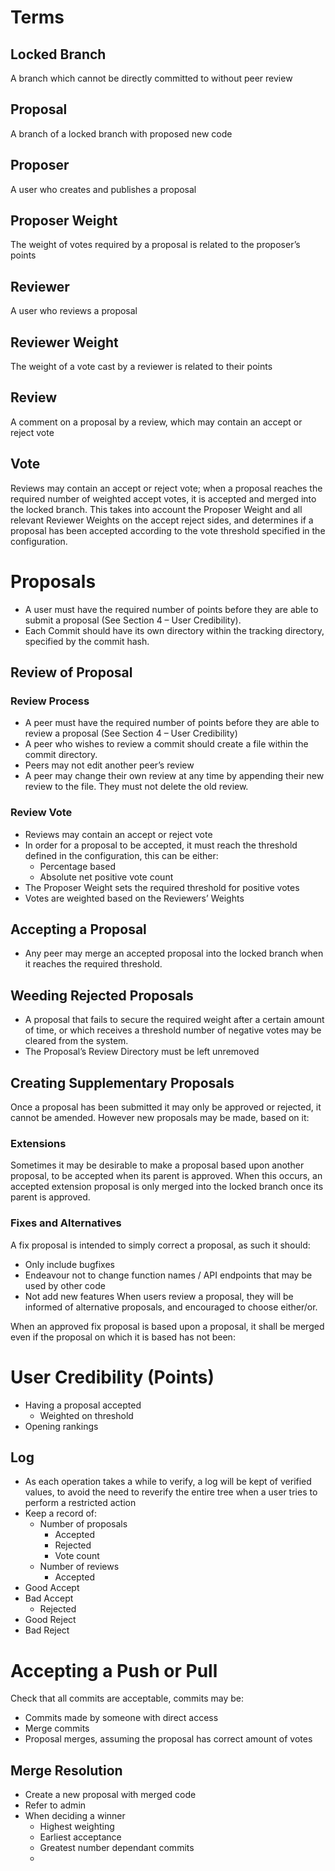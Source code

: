 
# Terms

## Locked Branch
A branch which cannot be directly committed to without peer review

## Proposal
A branch of a locked branch with proposed new code

## Proposer
A user who creates and publishes a proposal 

## Proposer Weight
The weight of votes required by a proposal is related to the proposer’s points

## Reviewer
A user who reviews a proposal

## Reviewer Weight
The weight of a vote cast by a reviewer is related to their points

## Review
A comment on a proposal by a review, which may contain an accept or reject vote

## Vote
Reviews may contain an accept or reject vote; when a proposal reaches the required number of weighted accept votes, it is accepted and merged into the locked branch. This takes into account the Proposer Weight and all relevant Reviewer Weights on the accept reject sides, and determines if a proposal has been accepted according to the vote threshold specified in the configuration.

# Proposals
* A user must have the required number of points before they are able to submit a proposal (See Section 4 – User Credibility).
* Each Commit should have its own directory within the tracking directory, specified by the commit hash.

## Review of Proposal

### Review Process
* A peer must have the required number of points before they are able to review a proposal (See Section 4 – User Credibility)
* A peer who wishes to review a commit should create a file within the commit directory.
* Peers may not edit another peer’s review
* A peer may change their own review at any time by appending their new review to the file. They must not delete the old review.

### Review Vote
* Reviews may contain an accept or reject vote
* In order for a proposal to be accepted, it must reach the threshold defined in the configuration, this can be either:
  * Percentage based
  * Absolute net positive vote count
* The Proposer Weight sets the required threshold for positive votes
* Votes are weighted based on the Reviewers’ Weights

## Accepting a Proposal
* Any peer may merge an accepted proposal into the locked branch when it reaches the required threshold.

## Weeding Rejected Proposals
* A proposal that fails to secure the required weight after a certain amount of time, or which receives a threshold number of negative votes may be cleared from the system.
* The Proposal’s Review Directory must be left unremoved

## Creating Supplementary Proposals
Once a proposal has been submitted it may only be approved or rejected, it cannot be amended. However new proposals may be made, based on it:

### Extensions
Sometimes it may be desirable to make a proposal based upon another proposal, to be accepted when its parent is approved. When this occurs, an accepted extension proposal is only merged into the locked branch once its parent is approved.

 

### Fixes and Alternatives
A fix proposal is intended to simply correct a proposal, as such it should:
* Only include bugfixes
* Endeavour not to change function names / API endpoints that may be used by other code
* Not add new features
When users review a proposal, they will be informed of alternative proposals, and encouraged to choose either/or.

When an approved fix proposal is based upon a proposal, it shall be merged even if the proposal on which it is based has not been:

 

# User Credibility (Points)
* Having a proposal accepted
  * Weighted on threshold
* Opening rankings

## Log
* As each operation takes a while to verify, a log will be kept of verified values, to avoid the need to reverify the entire tree when a user tries to perform a restricted action
* Keep a record of:
  * Number of proposals
    * Accepted
    * Rejected
    * Vote count
  * Number of reviews
    * Accepted
* Good Accept
* Bad Accept
    * Rejected
* Good Reject
* Bad Reject


# Accepting a Push or Pull
Check that all commits are acceptable, commits may be:
* Commits made by someone with direct access
* Merge commits
* Proposal merges, assuming the proposal has correct amount of votes


## Merge Resolution
* Create a new proposal with merged code
* Refer to admin
* When deciding a winner
  * Highest weighting
  * Earliest acceptance
  * Greatest number dependant commits
  * 
